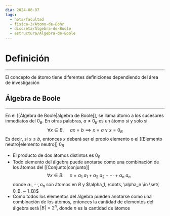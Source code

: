 ```yaml
---
dia: 2024-08-07
tags:
  - nota/facultad
  - fisica-3/Átomo-de-Bohr
  - discreta/Álgebra-de-Boole
  - estructura/Álgebra-de-Boole
---
```

# Definición
---
El concepto de átomo tiene diferentes definiciones dependiendo del área de investigación

## Álgebra de Boole
---
En el [[Álgebra de Boole|álgebra de Boole]], se llama átomo a los sucesores inmediatos del $0_B$. En otras palabras, $a \ne 0_B$ es un átomo si y solo si $$ \forall x \in B, ~~~~~ ax = b \implies x = a \lor x= 0_B $$
Es decir, si $x \le b$, entonces $x$ deberá ser el propio elemento o el [[Elemento neutro|elemento neutro]] $0_B$

* El producto de dos átomos distintos es $0_B$
* Todo elemento del álgebra puede anotarse como una combinación de los átomos del [[Conjunto|conjunto]] $$ \forall x \in B: ~~~~~ x = \alpha_1 ~ a_1 + \alpha_2 ~ a_2 + \cdots + \alpha_n ~ a_n $$ donde $a_1, \cdots, a_n$ son átomos en $B$ y $\alpha_1, \cdots, \alpha_n \in \set{ 0_B, ~ 1_B}$
* Como todos los elementos del álgebra pueden anotarse como una combinación de los átomos, entonces la cantidad de elementos del álgebra será $|B| = 2^n$, donde $n$ es la cantidad de átomos